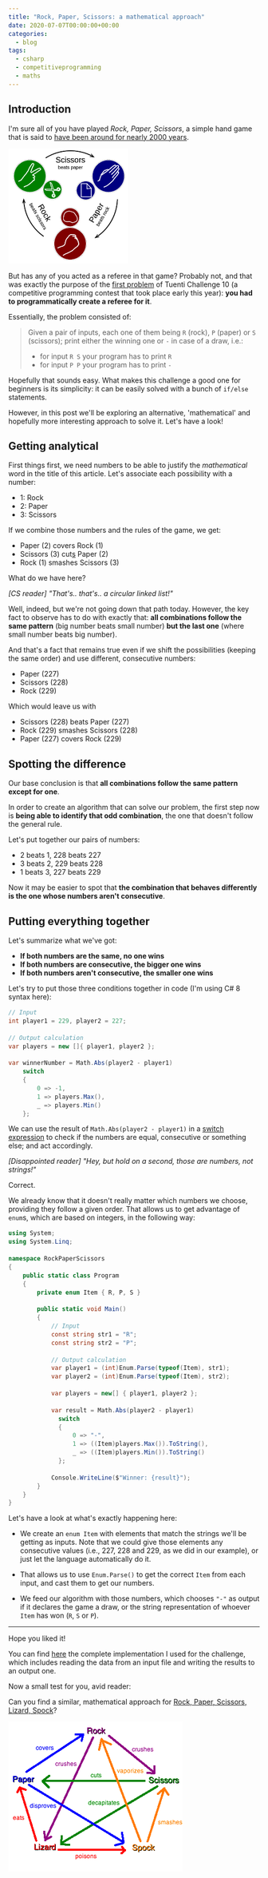 ```yaml
---
title: "Rock, Paper, Scissors: a mathematical approach"
date: 2020-07-07T00:00:00+00:00
categories:
  - blog
tags:
  - csharp
  - competitiveprogramming
  - maths
---
```


## Introduction

I'm sure all of you have played _Rock, Paper, Scissors_, a simple hand game that is said to [have been around for nearly 2000 years](https://en.wikipedia.org/wiki/Rock_paper_scissors#Origins).

![Rock, Paper, Scissors!](/assets/images/rock_paper_scissors.png)

But has any of you acted as a referee in that game?
Probably not, and that was exactly the purpose of the [first problem](https://contest.tuenti.net/Challenges?id=0) of Tuenti Challenge 10 (a competitive programming contest that took place early this year): **you had to programmatically create a referee for it**.

Essentially, the problem consisted of:

> Given a pair of inputs, each one of them being `R` (rock), `P` (paper) or `S` (scissors); print either the winning one or `-` in case of a draw, i.e.:
>
> - for input `R S` your program has to print `R`
> - for input `P P` your program has to print `-`

Hopefully that sounds easy. What makes this challenge a good one for beginners is its simplicity: it can be easily solved with a bunch of `if/else` statements.

However, in this post we'll be exploring an alternative, 'mathematical' and hopefully more interesting approach to solve it. Let's have a look!

## Getting analytical

First things first, we need numbers to be able to justify the _mathematical_ word in the title of this article. Let's associate each possibility with a number:

- 1: Rock
- 2: Paper
- 3: Scissors

If we combine those numbers and the rules of the game, we get:

- Paper (2) covers Rock (1)
- Scissors (3) cut[s](https://ell.stackexchange.com/a/32288) Paper (2)
- Rock (1) smashes Scissors (3)

What do we have here?

_[CS reader] "That's.. that's.. a circular linked list!"_

Well, indeed, but we're not going down that path today. However, the key fact to observe has to do with exactly that: **all combinations follow the same pattern** (big number beats small number) **but the last one** (where small number beats big number).

And that's a fact that remains true even if we shift the possibilities (keeping the same order) and use different, consecutive numbers:

- Paper (227)
- Scissors (228)
- Rock (229)

Which would leave us with

- Scissors (228) beats Paper (227)
- Rock (229) smashes Scissors (228)
- Paper (227) covers Rock (229)

## Spotting the difference

Our base conclusion is that **all combinations follow the same pattern except for one**.

In order to create an algorithm that can solve our problem, the first step now is **being able to identify that odd combination**, the one that doesn't follow the general rule.

Let's put together our pairs of numbers:

- 2 beats 1, 228 beats 227
- 3 beats 2, 229 beats 228
- 1 beats 3, 227 beats 229

Now it may be easier to spot that **the combination that behaves differently is the one whose numbers aren't consecutive**.

## Putting everything together

Let's summarize what we've got:

- **If both numbers are the same, no one wins**
- **If both numbers are consecutive, the bigger one wins**
- **If both numbers aren't consecutive, the smaller one wins**

Let's try to put those three conditions together in code (I'm using C# 8 syntax here):

```csharp
// Input
int player1 = 229, player2 = 227;

// Output calculation
var players = new []{ player1, player2 };

var winnerNumber = Math.Abs(player2 - player1)
    switch
    {
        0 => -1,
        1 => players.Max(),
        _ => players.Min()
    };
```

We can use the result of `Math.Abs(player2 - player1)` in a [switch expression](https://docs.microsoft.com/en-us/dotnet/csharp/whats-new/csharp-8#switch-expressions) to check if the numbers are equal, consecutive or something else; and act accordingly.

_[Disappointed reader] "Hey, but hold on a second, those are numbers, not strings!"_

Correct.

We already know that it doesn't really matter which numbers we choose, providing they follow a given order. That allows us to get advantage of `enum`s, which are based on integers, in the following way:

```csharp
using System;
using System.Linq;

namespace RockPaperScissors
{
    public static class Program
    {
        private enum Item { R, P, S }

        public static void Main()
        {
            // Input
            const string str1 = "R";
            const string str2 = "P";

            // Output calculation
            var player1 = (int)Enum.Parse(typeof(Item), str1);
            var player2 = (int)Enum.Parse(typeof(Item), str2);

            var players = new[] { player1, player2 };

            var result = Math.Abs(player2 - player1)
              switch
              {
                  0 => "-",
                  1 => ((Item)players.Max()).ToString(),
                  _ => ((Item)players.Min()).ToString()
              };

            Console.WriteLine($"Winner: {result}");
        }
    }
}
```

Let's have a look at what's exactly happening here:

- We create an `enum Item` with elements that match the strings we'll be getting as inputs. Note that we could give those elements any consecutive values (i.e., 227, 228 and 229, as we did in our example), or just let the language automatically do it.

- That allows us to use `Enum.Parse()` to get the correct `Item` from each input, and cast them to get our numbers.

- We feed our algorithm with those numbers, which chooses `"-"` as output if it declares the game a draw, or the string representation of whoever `Item` has won (`R`, `S` or `P`).

---

Hope you liked it!

You can find [here](https://github.com/eduherminio/eduherminio.github.io/tree/master/code/2020-07-07-rock-paper-scissors) the complete implementation I used for the challenge, which includes reading the data from an input file and writing the results to an output one.

Now a small test for you, avid reader:

Can you find a similar, mathematical approach for [Rock, Paper, Scissors, Lizard, Spock](https://bigbangtheory.fandom.com/wiki/Rock,_Paper,_Scissors,_Lizard,_Spock)?

![Rock, Paper, Scissors, Lizard, Spock!](/assets/images/rock_paper_scissors_lizard_spock.png)

